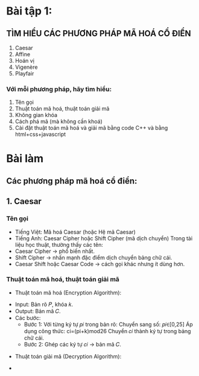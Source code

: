 # Bài tập 1:
## TÌM HIỂU CÁC PHƯƠNG PHÁP MÃ HOÁ CỔ ĐIỂN
1. Caesar
2. Affine
3. Hoán vị
4. Vigenère
5. Playfair
### Với mỗi phương pháp, hãy tìm hiểu:
1. Tên gọi
2. Thuật toán mã hoá, thuật toán giải mã
3. Không gian khóa
4. Cách phá mã (mà không cần khoá)
5. Cài đặt thuật toán mã hoá và giải mã bằng code C++ và bằng html+css+javascript

# Bài làm
## Các phương pháp mã hoá cổ điển:
## 1. Caesar
### Tên gọi
  + Tiếng Việt: Mã hoá Caesar (hoặc Hệ mã Caesar)
  + Tiếng Anh: Caesar Cipher hoặc Shift Cipher (mã dịch chuyển)
Trong tài liệu học thuật, thường thấy các tên:
  + Caesar Cipher → phổ biến nhất.
  + Shift Cipher → nhấn mạnh đặc điểm dịch chuyển bảng chữ cái.
  + Caesar Shift hoặc Caesar Code → cách gọi khác nhưng ít dùng hơn.
### Thuật toán mã hoá, thuật toán giải mã
* Thuật toán mã hoá (Encryption Algorithm):
- Input: Bản rõ 𝑃, khóa 𝑘.
- Output: Bản mã 𝐶.
- Các bước:
  + Bước 1: Với từng ký tự 𝑝𝑖 trong bản rõ:
    Chuyển sang số: 𝑝𝑖∈[0,25]
    Áp dụng công thức: ci​=(pi​+k)mod26
    Chuyển 𝑐𝑖 thành ký tự trong bảng chữ cái.
  + Bước 2: Ghép các ký tự 𝑐𝑖 → bản mã 𝐶.
* Thuật toán giải mã (Decryption Algorithm):
- 
    




  


